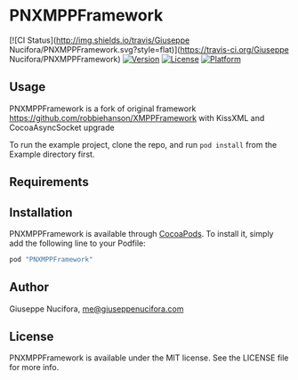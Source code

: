 # PNXMPPFramework

[![CI Status](http://img.shields.io/travis/Giuseppe Nucifora/PNXMPPFramework.svg?style=flat)](https://travis-ci.org/Giuseppe Nucifora/PNXMPPFramework)
[![Version](https://img.shields.io/cocoapods/v/PNXMPPFramework.svg?style=flat)](http://cocoapods.org/pods/PNXMPPFramework)
[![License](https://img.shields.io/cocoapods/l/PNXMPPFramework.svg?style=flat)](http://cocoapods.org/pods/PNXMPPFramework)
[![Platform](https://img.shields.io/cocoapods/p/PNXMPPFramework.svg?style=flat)](http://cocoapods.org/pods/PNXMPPFramework)

## Usage

PNXMPPFramework is a fork of original framework https://github.com/robbiehanson/XMPPFramework with KissXML and CocoaAsyncSocket upgrade

To run the example project, clone the repo, and run `pod install` from the Example directory first.

## Requirements

## Installation

PNXMPPFramework is available through [CocoaPods](http://cocoapods.org). To install
it, simply add the following line to your Podfile:

```ruby
pod "PNXMPPFramework"
```

## Author

Giuseppe Nucifora, me@giuseppenucifora.com

## License

PNXMPPFramework is available under the MIT license. See the LICENSE file for more info.
